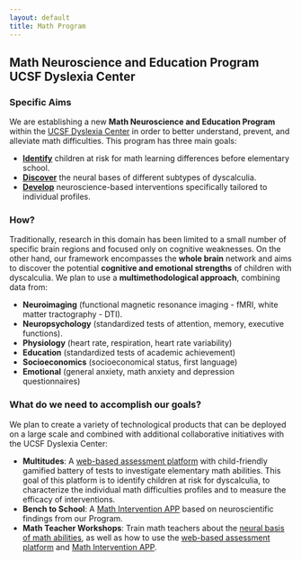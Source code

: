 ```yaml
---
layout: default
title: Math Program
---
```

## Math Neuroscience and Education Program<br>UCSF Dyslexia Center

### Specific Aims 
We are establishing a new **Math Neuroscience and Education Program** within the [UCSF Dyslexia Center](http://dyslexia.ucsf.edu) in order to better understand, prevent, and alleviate math difficulties. This program has three main goals: 
* [**Identify**](/early_predictors) children at risk for math learning differences before elementary school.
* [**Discover**](/dyscalculia) the neural bases of different subtypes of dyscalculia. 
* [**Develop**](/interventions) neuroscience-based interventions specifically tailored to individual profiles.

### How?
Traditionally, research in this domain has been limited to a small number of specific brain regions and focused only on cognitive weaknesses. On the other hand, our framework encompasses the **whole brain** network and aims to discover the potential **cognitive and emotional strengths** of children with dyscalculia. We plan to use a **multimethodological approach**, combining data from:
* **Neuroimaging** (functional magnetic resonance imaging - fMRI, white matter tractography - DTI).
* **Neuropsychology** (standardized tests of attention, memory, executive functions).
* **Physiology** (heart rate, respiration, heart rate variability)
* **Education** (standardized tests of academic achievement)
* **Socioeconomics** (socioeconomical status, first language)
* **Emotional** (general anxiety, math anxiety and depression questionnaires)

### What do we need to accomplish our goals? 
We plan to create a variety of technological products that can be deployed on a large scale and combined with additional collaborative initiatives with the UCSF Dyslexia Center: 
* **Multitudes**: A [web-based assessment platform](/early_predictors) with child-friendly gamified battery of tests to investigate elementary math abilities. This goal of this platform is to identify children at risk for dyscalculia, to characterize the individual math difficulties profiles and to measure the efficacy of interventions. 
* **Bench to School**: A [Math Intervention APP](/interventions) based on neuroscientific findings from our Program.
* **Math Teacher Workshops**: Train math teachers about the [neural basis of math abilities](/dyscalculia/), as well as how to use the [web-based assessment platform](/early_predictors) and [Math Intervention APP](/interventions).

